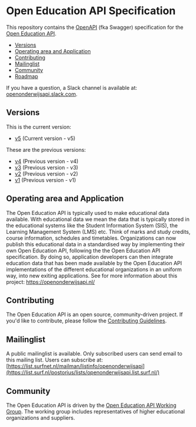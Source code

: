 # Open Education API Specification

This repository contains the [OpenAPI](https://github.com/OAI/OpenAPI-Specification) (fka Swagger) specification for the [Open Education API](https://openonderwijsapi.nl/).

* [Versions](#versions)
* [Operating area and Application](#operating-area-and-application)
* [Contributing](#contributing)
* [Mailinglist](#mailinglist)
* [Community](#community)
* [Roadmap](ROADMAP.md)

If you have a question, a Slack channel is available at: [openonderwijsapi.slack.com](https://openonderwijsapi.slack.com).

## Versions

This is the current version:

* [v5](https://open-education-api.github.io/specification/v5/docs.html) (Current version - v5)

These are the previous versions:

* [v4](https://open-education-api.github.io/specification/v4/docs.html) (Previous version - v4)
* [v3](./v3/docs.html) (Previous version - v3)
* [v2](./v2/docs.html) (Previous version - v2)
* [v1](./v1/docs.html) (Previous version - v1)

## Operating area and Application

The Open Education API is typically used to make educational data available. With educational data we mean
the data that is typically stored in the educational systems like the Student Information System (SIS), the Learning Management System (LMS) etc. Think of marks and study credits, course information, schedules and timetables.
Organizations can now publish this educational data in a standardised way by implementing their own Open Education API, following the the Open Education API specification. By doing so, application developers can then integrate education data that has been made available by the Open Education API implementations of the different educational organizations in an uniform way, into new exiting applications.
See for more information about this project: https://openonderwijsapi.nl/

## Contributing

The Open Education API is an open source, community-driven project. If you'd like to contribute, please follow the [Contributing Guidelines](CONTRIBUTING.md).

## Mailinglist
A public mailinglist is available. Only subscribed users can send email to this mailing list. Users can subscribe at:
[https://list.surfnet.nl/mailman/listinfo/openonderwijsapi](https://list.surf.nl/postorius/lists/openonderwijsapi.list.surf.nl/)

## Community

The Open Education API is driven by the [Open Education API Working Group](https://openonderwijsapi.nl/#/community/). The working group includes representatives of higher educational organizations and suppliers.

